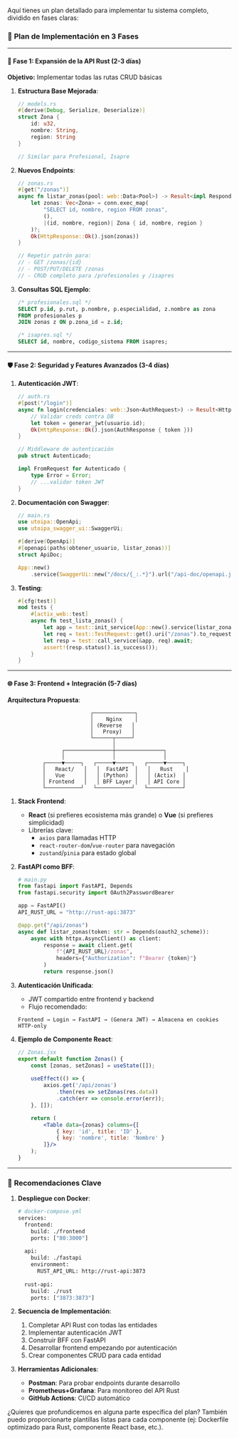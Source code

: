 Aquí tienes un plan detallado para implementar tu sistema completo, dividido en fases claras:

### 📅 **Plan de Implementación en 3 Fases**

---

#### 🔧 **Fase 1: Expansión de la API Rust (2-3 días)**
**Objetivo:** Implementar todas las rutas CRUD básicas

1. **Estructura Base Mejorada**:
   ```rust
   // models.rs
   #[derive(Debug, Serialize, Deserialize)]
   struct Zona {
       id: u32,
       nombre: String,
       region: String
   }

   // Similar para Profesional, Isapre
   ```

2. **Nuevos Endpoints**:
   ```rust
   // zonas.rs
   #[get("/zonas")]
   async fn listar_zonas(pool: web::Data<Pool>) -> Result<impl Responder> {
       let zonas: Vec<Zona> = conn.exec_map(
           "SELECT id, nombre, region FROM zonas",
           (),
           |(id, nombre, region)| Zona { id, nombre, region }
       )?;
       Ok(HttpResponse::Ok().json(zonas))
   }

   // Repetir patrón para:
   // - GET /zonas/{id}
   // - POST/PUT/DELETE /zonas
   // - CRUD completo para /profesionales y /isapres
   ```

3. **Consultas SQL Ejemplo**:
   ```sql
   /* profesionales.sql */
   SELECT p.id, p.rut, p.nombre, p.especialidad, z.nombre as zona 
   FROM profesionales p
   JOIN zonas z ON p.zona_id = z.id;

   /* isapres.sql */
   SELECT id, nombre, codigo_sistema FROM isapres;
   ```

---

#### 🛡 **Fase 2: Seguridad y Features Avanzados (3-4 días)**
1. **Autenticación JWT**:
   ```rust
   // auth.rs
   #[post("/login")]
   async fn login(credenciales: web::Json<AuthRequest>) -> Result<HttpResponse> {
       // Validar creds contra DB
       let token = generar_jwt(usuario.id);
       Ok(HttpResponse::Ok().json(AuthResponse { token }))
   }

   // Middleware de autenticación
   pub struct Autenticado;

   impl FromRequest for Autenticado {
       type Error = Error;
       // ...validar token JWT
   }
   ```

2. **Documentación con Swagger**:
   ```rust
   // main.rs
   use utoipa::OpenApi;
   use utoipa_swagger_ui::SwaggerUi;

   #[derive(OpenApi)]
   #[openapi(paths(obtener_usuario, listar_zonas))]
   struct ApiDoc;

   App::new()
       .service(SwaggerUi::new("/docs/{_:.*}").url("/api-doc/openapi.json", ApiDoc::openapi()))
   ```

3. **Testing**:
   ```rust
   #[cfg(test)]
   mod tests {
       #[actix_web::test]
       async fn test_lista_zonas() {
           let app = test::init_service(App::new().service(listar_zonas)).await;
           let req = test::TestRequest::get().uri("/zonas").to_request();
           let resp = test::call_service(&app, req).await;
           assert!(resp.status().is_success());
       }
   }
   ```

---

#### 🌐 **Fase 3: Frontend + Integración (5-7 días)**
**Arquitectura Propuesta**:
```
                          ┌─────────────┐
                          │    Nginx    │
                          │ (Reverse   │
                          │   Proxy)   │
                          └──────┬─────┘
                                 │
                 ┌───────────────┼───────────────┐
                 │               │               │
           ┌─────▼─────┐   ┌─────▼─────┐   ┌─────▼─────┐
           │   React/   │   │  FastAPI  │   │   Rust    │
           │   Vue      │   │ (Python)  │   │ (Actix)  │
           │ Frontend   │   │ BFF Layer │   │ API Core │
           └───────────┘   └───────────┘   └───────────┘
```

1. **Stack Frontend**:
   - **React** (si prefieres ecosistema más grande) o **Vue** (si prefieres simplicidad)
   - Librerías clave:
     - `axios` para llamadas HTTP
     - `react-router-dom`/`vue-router` para navegación
     - `zustand`/`pinia` para estado global

2. **FastAPI como BFF**:
   ```python
   # main.py
   from fastapi import FastAPI, Depends
   from fastapi.security import OAuth2PasswordBearer

   app = FastAPI()
   API_RUST_URL = "http://rust-api:3873"

   @app.get("/api/zonas")
   async def listar_zonas(token: str = Depends(oauth2_scheme)):
       async with httpx.AsyncClient() as client:
           response = await client.get(
               f"{API_RUST_URL}/zonas",
               headers={"Authorization": f"Bearer {token}"}
           )
           return response.json()
   ```

3. **Autenticación Unificada**:
   - JWT compartido entre frontend y backend
   - Flujo recomendado:
   ```
   Frontend → Login → FastAPI → (Genera JWT) → Almacena en cookies HTTP-only
   ```

4. **Ejemplo de Componente React**:
   ```jsx
   // Zonas.jsx
   export default function Zonas() {
       const [zonas, setZonas] = useState([]);
       
       useEffect(() => {
           axios.get('/api/zonas')
               .then(res => setZonas(res.data))
               .catch(err => console.error(err));
       }, []);

       return (
           <Table data={zonas} columns={[
               { key: 'id', title: 'ID' },
               { key: 'nombre', title: 'Nombre' }
           ]}/>
       );
   }
   ```

---

### 📌 **Recomendaciones Clave**

1. **Despliegue con Docker**:
   ```dockerfile
   # docker-compose.yml
   services:
     frontend:
       build: ./frontend
       ports: ["80:3000"]
       
     api:
       build: ./fastapi
       environment:
         RUST_API_URL: http://rust-api:3873
       
     rust-api:
       build: ./rust
       ports: ["3873:3873"]
   ```

2. **Secuencia de Implementación**:
   1. Completar API Rust con todas las entidades
   2. Implementar autenticación JWT
   3. Construir BFF con FastAPI
   4. Desarrollar frontend empezando por autenticación
   5. Crear componentes CRUD para cada entidad

3. **Herramientas Adicionales**:
   - **Postman**: Para probar endpoints durante desarrollo
   - **Prometheus+Grafana**: Para monitoreo del API Rust
   - **GitHub Actions**: CI/CD automático

¿Quieres que profundicemos en alguna parte específica del plan? También puedo proporcionarte plantillas listas para cada componente (ej: Dockerfile optimizado para Rust, componente React base, etc.).

